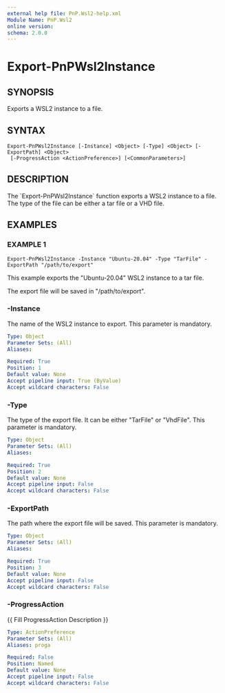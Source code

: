 ```yaml
---
external help file: PnP.Wsl2-help.xml
Module Name: PnP.Wsl2
online version:
schema: 2.0.0
---
```


# Export-PnPWsl2Instance

## SYNOPSIS
Exports a WSL2 instance to a file.

## SYNTAX

```
Export-PnPWsl2Instance [-Instance] <Object> [-Type] <Object> [-ExportPath] <Object>
 [-ProgressAction <ActionPreference>] [<CommonParameters>]
```

## DESCRIPTION
The \`Export-PnPWsl2Instance\` function exports a WSL2 instance to a file.
The type of the file can be either a tar file or a VHD file.

## EXAMPLES

### EXAMPLE 1
```
Export-PnPWsl2Instance -Instance "Ubuntu-20.04" -Type "TarFile" -ExportPath "/path/to/export"
```

This example exports the "Ubuntu-20.04" WSL2 instance to a tar file.

The export file will be saved in "/path/to/export".



### -Instance
The name of the WSL2 instance to export.
This parameter is mandatory.

```yaml
Type: Object
Parameter Sets: (All)
Aliases:

Required: True
Position: 1
Default value: None
Accept pipeline input: True (ByValue)
Accept wildcard characters: False
```

### -Type
The type of the export file.
It can be either "TarFile" or "VhdFile".
This parameter is mandatory.

```yaml
Type: Object
Parameter Sets: (All)
Aliases:

Required: True
Position: 2
Default value: None
Accept pipeline input: False
Accept wildcard characters: False
```

### -ExportPath
The path where the export file will be saved.
This parameter is mandatory.

```yaml
Type: Object
Parameter Sets: (All)
Aliases:

Required: True
Position: 3
Default value: None
Accept pipeline input: False
Accept wildcard characters: False
```

### -ProgressAction
{{ Fill ProgressAction Description }}

```yaml
Type: ActionPreference
Parameter Sets: (All)
Aliases: proga

Required: False
Position: Named
Default value: None
Accept pipeline input: False
Accept wildcard characters: False
```